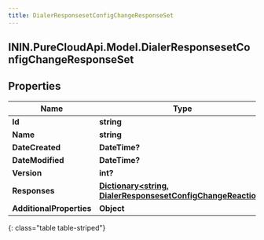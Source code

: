 ```yaml
---
title: DialerResponsesetConfigChangeResponseSet
---
```

## ININ.PureCloudApi.Model.DialerResponsesetConfigChangeResponseSet

## Properties

|Name | Type | Description | Notes|
|------------ | ------------- | ------------- | -------------|
| **Id** | **string** |  | [optional] |
| **Name** | **string** |  | [optional] |
| **DateCreated** | **DateTime?** |  | [optional] |
| **DateModified** | **DateTime?** |  | [optional] |
| **Version** | **int?** |  | [optional] |
| **Responses** | [**Dictionary&lt;string, DialerResponsesetConfigChangeReaction&gt;**](DialerResponsesetConfigChangeReaction.html) |  | [optional] |
| **AdditionalProperties** | **Object** |  | [optional] |
{: class="table table-striped"}


